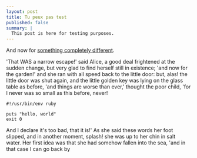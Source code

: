 ```yaml
---
layout: post
title: Tu peux pas test
published: false
summary: |
  This post is here for testing purposes.
---
```


And now for [something completely different](http://www.youtube.com/watch?v=y0fFCtk6FCE).

'That WAS a narrow escape!' said Alice, a good deal frightened at the  sudden change, but very glad to find herself still in existence; 'and  now for the garden!' and she ran with all speed back to the little door:  but, alas! the little door was shut again, and the little golden key was  lying on the glass table as before, 'and things are worse than ever,'  thought the poor child, 'for I never was so small as this before, never!

    #!/usr/bin/env ruby
    
    puts "hello, world"
    exit 0

And I declare it's too bad, that it is!' As she said these words her foot slipped, and in another moment, splash!  she was up to her chin in salt water. Her first idea was that she  had somehow fallen into the sea, 'and in that case I can go back by




